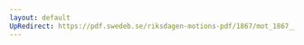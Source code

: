```yaml
---
layout: default
UpRedirect: https://pdf.swedeb.se/riksdagen-motions-pdf/1867/mot_1867__ak__00212.pdf
---
```

